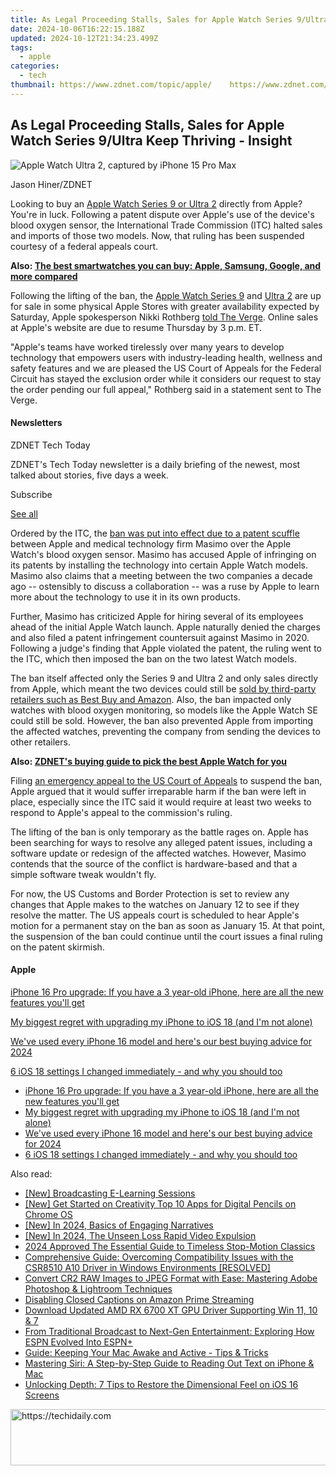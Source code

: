 ```yaml
---
title: As Legal Proceeding Stalls, Sales for Apple Watch Series 9/Ultra Keep Thriving - Insight From ZDNet
date: 2024-10-06T16:22:15.188Z
updated: 2024-10-12T21:34:23.499Z
tags:
  - apple
categories:
  - tech
thumbnail: https://www.zdnet.com/topic/apple/    https://www.zdnet.com/a/img/resize/f18ef07499c5a56331541657993c9217c4a89ba5/2023/10/06/31baeacf-36bd-41a8-86f5-6db7d12bee66/img-1677.jpg?width=170&height=96&fit=crop&auto=webp
---
```


## As Legal Proceeding Stalls, Sales for Apple Watch Series 9/Ultra Keep Thriving - Insight

![Apple Watch Ultra 2, captured by iPhone 15 Pro Max](https://www.zdnet.com/a/img/resize/110eb2471a0f2d636f2f9956187dae5638c27da4/2023/10/06/31baeacf-36bd-41a8-86f5-6db7d12bee66/img-1677.jpg?auto=webp&width=1280)

Jason Hiner/ZDNET

Looking to buy an [Apple Watch Series 9 or Ultra 2](https://www.zdnet.com/article/apple-watch-series-9-vs-apple-watch-ultra-2/) directly from Apple? You're in luck. Following a patent dispute over Apple's use of the device's blood oxygen sensor, the International Trade Commission (ITC) halted sales and imports of those two models. Now, that ruling has been suspended courtesy of a federal appeals court.

**Also: [The best smartwatches you can buy: Apple, Samsung, Google, and more compared](https://www.zdnet.com/article/best-smartwatch/)**

Following the lifting of the ban, the [Apple Watch Series 9](https://apple.sjv.io/c/159047/435031/7613?&sharedId=zdnet&u=https%3A%2F%2Fwww.apple.com%2Fshop%2Fbuy-watch%2Fapple-watch&subId1=zd-%5F%5FCOM%5FCLICK%5FID%5F%5F-dtp) and [Ultra 2](https://apple.sjv.io/c/159047/435031/7613?&sharedId=zdnet&u=https%3A%2F%2Fwww.apple.com%2Fshop%2Fbuy-watch%2Fapple-watch-ultra&subId1=zd-%5F%5FCOM%5FCLICK%5FID%5F%5F-dtp) are up for sale in some physical Apple Stores with greater availability expected by Saturday, Apple spokesperson Nikki Rothberg [told The Verge](https://www.theverge.com/2023/12/27/24016684/apple-watch-on-sale-again-import-sales-bans-paused). Online sales at Apple's website are due to resume Thursday by 3 p.m. ET.

"Apple's teams have worked tirelessly over many years to develop technology that empowers users with industry-leading health, wellness and safety features and we are pleased the US Court of Appeals for the Federal Circuit has stayed the exclusion order while it considers our request to stay the order pending our full appeal," Rothberg said in a statement sent to The Verge.

#### Newsletters

ZDNET Tech Today

ZDNET's Tech Today newsletter is a daily briefing of the newest, most talked about stories, five days a week.

 Subscribe

[See all](https://www.zdnet.com/newsletters/)

Ordered by the ITC, the [ban was put into effect due to a patent scuffle](https://www.zdnet.com/article/why-apple-is-halting-us-sales-of-its-watch-series-9-and-ultra-2-models-and-where-to-buy-them-now/) between Apple and medical technology firm Masimo over the Apple Watch's blood oxygen sensor. Masimo has accused Apple of infringing on its patents by installing the technology into certain Apple Watch models. Masimo also claims that a meeting between the two companies a decade ago -- ostensibly to discuss a collaboration -- was a ruse by Apple to learn more about the technology to use it in its own products.

Further, Masimo has criticized Apple for hiring several of its employees ahead of the initial Apple Watch launch. Apple naturally denied the charges and also filed a patent infringement countersuit against Masimo in 2020\. Following a judge's finding that Apple violated the patent, the ruling went to the ITC, which then imposed the ban on the two latest Watch models.

The ban itself affected only the Series 9 and Ultra 2 and only sales directly from Apple, which meant the two devices could still be [sold by third-party retailers such as Best Buy and Amazon](https://www.zdnet.com/article/apple-watch-series-9-apple-watch-ultra-2-holiday-deal/). Also, the ban impacted only watches with blood oxygen monitoring, so models like the Apple Watch SE could still be sold. However, the ban also prevented Apple from importing the affected watches, preventing the company from sending the devices to other retailers.

**Also: [ZDNET's buying guide to pick the best Apple Watch for you](https://www.zdnet.com/article/best-apple-watch/)**

Filing [an emergency appeal to the US Court of Appeals](https://www.documentcloud.org/documents/24238097-apple-watch-masimo-itc-appeal) to suspend the ban, Apple argued that it would suffer irreparable harm if the ban were left in place, especially since the ITC said it would require at least two weeks to respond to Apple's appeal to the commission's ruling.

The lifting of the ban is only temporary as the battle rages on. Apple has been searching for ways to resolve any alleged patent issues, including a software update or redesign of the affected watches. However, Masimo contends that the source of the conflict is hardware-based and that a simple software tweak wouldn't fly.

For now, the US Customs and Border Protection is set to review any changes that Apple makes to the watches on January 12 to see if they resolve the matter. The US appeals court is scheduled to hear Apple's motion for a permanent stay on the ban as soon as January 15\. At that point, the suspension of the ban could continue until the court issues a final ruling on the patent skirmish.

#### Apple

[iPhone 16 Pro upgrade: If you have a 3 year-old iPhone, here are all the new features you'll get](https://www.zdnet.com/article/iphone-16-pro-and-pro-max-hands-on/ "iPhone 16 Pro upgrade: If you have a 3 year-old iPhone, here are all the new features you'll get")

[My biggest regret with upgrading my iPhone to iOS 18 (and I'm not alone)](https://www.zdnet.com/article/my-biggest-regret-with-upgrading-my-iphone-to-ios-18-and-im-not-alone/ "My biggest regret with upgrading my iPhone to iOS 18 (and I'm not alone)")

[We've used every iPhone 16 model and here's our best buying advice for 2024](https://www.zdnet.com/article/iphone-16-pro-max-buying-advice-2024/ "We've used every iPhone 16 model and here's our best buying advice for 2024")

[6 iOS 18 settings I changed immediately - and why you should too](https://www.zdnet.com/article/6-ios-18-settings-i-changed-immediately-and-why-you-should-too/ "6 iOS 18 settings I changed immediately - and why you should too")

* [iPhone 16 Pro upgrade: If you have a 3 year-old iPhone, here are all the new features you'll get](https://www.zdnet.com/article/iphone-16-pro-and-pro-max-hands-on/ "iPhone 16 Pro upgrade: If you have a 3 year-old iPhone, here are all the new features you'll get")
* [My biggest regret with upgrading my iPhone to iOS 18 (and I'm not alone)](https://www.zdnet.com/article/my-biggest-regret-with-upgrading-my-iphone-to-ios-18-and-im-not-alone/ "My biggest regret with upgrading my iPhone to iOS 18 (and I'm not alone)")
* [We've used every iPhone 16 model and here's our best buying advice for 2024](https://www.zdnet.com/article/iphone-16-pro-max-buying-advice-2024/ "We've used every iPhone 16 model and here's our best buying advice for 2024")
* [6 iOS 18 settings I changed immediately - and why you should too](https://www.zdnet.com/article/6-ios-18-settings-i-changed-immediately-and-why-you-should-too/ "6 iOS 18 settings I changed immediately - and why you should too")

<ins class="adsbygoogle"
     style="display:block"
     data-ad-format="autorelaxed"
     data-ad-client="ca-pub-7571918770474297"
     data-ad-slot="1223367746"></ins>

<ins class="adsbygoogle"
     style="display:block"
     data-ad-client="ca-pub-7571918770474297"
     data-ad-slot="8358498916"
     data-ad-format="auto"
     data-full-width-responsive="true"></ins>

<span class="atpl-alsoreadstyle">Also read:</span>
<div><ul>
<li><a href="https://on-screen-recording.techidaily.com/new-broadcasting-e-learning-sessions/"><u>[New] Broadcasting E-Learning Sessions</u></a></li>
<li><a href="https://article-knowledge.techidaily.com/new-get-started-on-creativity-top-10-apps-for-digital-pencils-on-chrome-os/"><u>[New] Get Started on Creativity Top 10 Apps for Digital Pencils on Chrome OS</u></a></li>
<li><a href="https://fox-access.techidaily.com/new-in-2024-basics-of-engaging-narratives/"><u>[New] In 2024, Basics of Engaging Narratives</u></a></li>
<li><a href="https://facebook-video-recording.techidaily.com/new-in-2024-the-unseen-loss-rapid-video-expulsion/"><u>[New] In 2024, The Unseen Loss Rapid Video Expulsion</u></a></li>
<li><a href="https://some-approaches.techidaily.com/2024-approved-the-essential-guide-to-timeless-stop-motion-classics/"><u>2024 Approved The Essential Guide to Timeless Stop-Motion Classics</u></a></li>
<li><a href="https://win-dash.techidaily.com/comprehensive-guide-overcoming-compatibility-issues-with-the-csr8510-a10-driver-in-windows-environments-resolved/"><u>Comprehensive Guide: Overcoming Compatibility Issues with the CSR8510 A10 Driver in Windows Environments [RESOLVED]</u></a></li>
<li><a href="https://tech-revival.techidaily.com/convert-cr2-raw-images-to-jpeg-format-with-ease-mastering-adobe-photoshop-and-lightroom-techniques/"><u>Convert CR2 RAW Images to JPEG Format with Ease: Mastering Adobe Photoshop & Lightroom Techniques</u></a></li>
<li><a href="https://tech-renaissance.techidaily.com/disabling-closed-captions-on-amazon-prime-streaming/"><u>Disabling Closed Captions on Amazon Prime Streaming</u></a></li>
<li><a href="https://win-amazing.techidaily.com/download-updated-amd-rx-6700-xt-gpu-driver-supporting-win-11-10-and-7/"><u>Download Updated AMD RX 6700 XT GPU Driver Supporting Win 11, 10 & 7</u></a></li>
<li><a href="https://tech-renaissance.techidaily.com/from-traditional-broadcast-to-next-gen-entertainment-exploring-how-espn-evolved-into-espnplus/"><u>From Traditional Broadcast to Next-Gen Entertainment: Exploring How ESPN Evolved Into ESPN+</u></a></li>
<li><a href="https://tech-renaissance.techidaily.com/guide-keeping-your-mac-awake-and-active-tips-and-tricks/"><u>Guide: Keeping Your Mac Awake and Active - Tips & Tricks</u></a></li>
<li><a href="https://tech-renaissance.techidaily.com/mastering-siri-a-step-by-step-guide-to-reading-out-text-on-iphone-and-mac/"><u>Mastering Siri: A Step-by-Step Guide to Reading Out Text on iPhone & Mac</u></a></li>
<li><a href="https://fox-that.techidaily.com/unlocking-depth-7-tips-to-restore-the-dimensional-feel-on-ios-16-screens/"><u>Unlocking Depth: 7 Tips to Restore the Dimensional Feel on iOS 16 Screens</u></a></li>
</ul></div>

<!-- affiliate ads begin -->
<a href="https://appsumo.8odi.net/c/5597632/2144287/7443" target="_top" id="2144287">
  <img src="//a.impactradius-go.com/display-ad/7443-2144287" border="0" alt="https://techidaily.com" width="600" height="90"/>
</a>
<img height="0" width="0" src="https://appsumo.8odi.net/i/5597632/2144287/7443" style="position:absolute;visibility:hidden;" border="0" />
<!-- affiliate ads end -->

